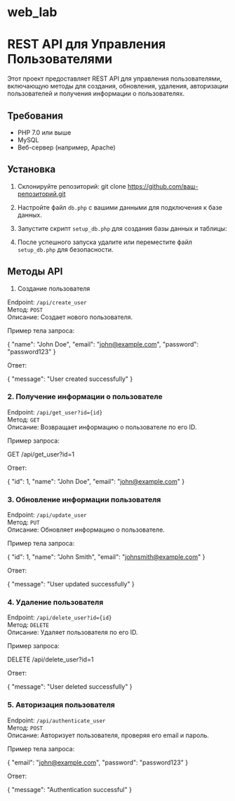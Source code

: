 # web_lab
 
# REST API для Управления Пользователями

Этот проект предоставляет REST API для управления пользователями, включающую методы для создания, обновления, удаления, авторизации пользователей и получения информации о пользователях.

## Требования
- PHP 7.0 или выше
- MySQL
- Веб-сервер (например, Apache)

## Установка

1. Склонируйте репозиторий:
   git clone https://github.com/ваш-репозиторий.git


2. Настройте файл `db.php` с вашими данными для подключения к базе данных.

3. Запустите скрипт `setup_db.php` для создания базы данных и таблицы:

4. После успешного запуска удалите или переместите файл `setup_db.php` для безопасности.

## Методы API

1. Создание пользователя

Endpoint: `/api/create_user`  
Метод: `POST`  
Описание: Создает нового пользователя.

Пример тела запроса:

{
    "name": "John Doe",
    "email": "john@example.com",
    "password": "password123"
}


Ответ:

{
    "message": "User created successfully"
}


### 2. Получение информации о пользователе

Endpoint: `/api/get_user?id={id}`  
Метод: `GET`  
Описание: Возвращает информацию о пользователе по его ID.

Пример запроса:

GET /api/get_user?id=1


Oтвет:

{
    "id": 1,
    "name": "John Doe",
    "email": "john@example.com"
}


### 3. Обновление информации пользователя

Endpoint: `/api/update_user`  
Метод: `PUT`  
Описание: Обновляет информацию о пользователе.

Пример тела запроса:

{
    "id": 1,
    "name": "John Smith",
    "email": "johnsmith@example.com"
}


Ответ:

{
    "message": "User updated successfully"
}


### 4. Удаление пользователя
Endpoint: `/api/delete_user?id={id}`  
Метод: `DELETE`  
Описание: Удаляет пользователя по его ID.

Пример запроса:

DELETE /api/delete_user?id=1


Ответ:

{
    "message": "User deleted successfully"
}


### 5. Авторизация пользователя

Endpoint: `/api/authenticate_user`  
Метод: `POST`  
Описание: Авторизует пользователя, проверяя его email и пароль.

Пример тела запроса:

{
    "email": "john@example.com",
    "password": "password123"
}

Ответ:

{
    "message": "Authentication successful"
}


